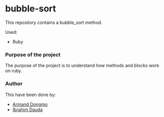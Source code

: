 # bubble-sort

This repository contains a bubble_sort method.

Used:

* Ruby

### Purpose of the project
The purpose of the project is to understand how methods and blocks work on ruby.

### Author
This have been done by:
* [Armand Dongmo](https://github.com/Dongmo12)
* [Ibrahim Dauda](https://github.com/ibrolive)